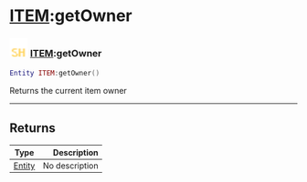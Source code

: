# [ITEM](../item/README.md):getOwner

### <img src="../../.gitbook/assets/shared.png" width="32" height="32" /> [ITEM](../item/README.md):getOwner

```lua
Entity ITEM:getOwner()
```

Returns the current item owner<br>

-----------------
## Returns

| Type   | Description |
| ------ | ----------: |
| [Entity](../entity/README.md) | No description |
